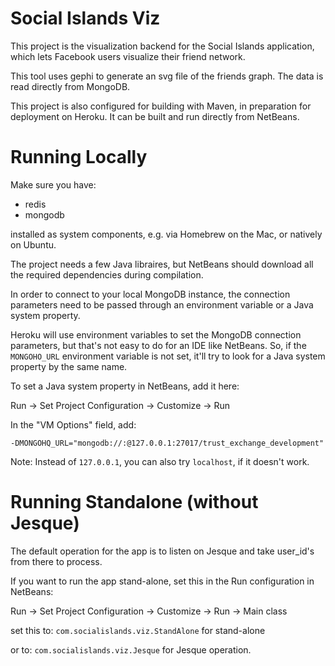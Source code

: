 Social Islands Viz
==================

This project is the visualization backend for the Social Islands application, which lets
Facebook users visualize their friend network.

This tool uses gephi to generate an svg file of the friends graph. The data is read directly from MongoDB.

This project is also configured for building with Maven, in preparation for deployment on Heroku.
It can be built and run directly from NetBeans.

Running Locally
===============

Make sure you have:

* redis
* mongodb

installed as system components, e.g. via Homebrew on the Mac, or natively on Ubuntu.

The project needs a few Java libraires, but NetBeans should download all the
required dependencies during compilation.

In order to connect to your local MongoDB instance, the connection parameters
need to be passed through an environment variable or a Java system property.

Heroku will use environment variables to set the MongoDB connection parameters,
but that's not easy to do for an IDE like NetBeans. So, if the `MONGOHO_URL`
environment variable is not set, it'll try to look for a Java system
property by the same name.

To set a Java system property in NetBeans, add it here:

Run -> Set Project Configuration -> Customize -> Run

In the "VM Options" field, add:

    -DMONGOHQ_URL="mongodb://:@127.0.0.1:27017/trust_exchange_development"

Note: Instead of `127.0.0.1`, you can also try `localhost`, if it doesn't work.


Running Standalone (without Jesque)
===================================

The default operation for the app is to listen on Jesque and take user_id's
from there to process.

If you want to run the app stand-alone, set this in the Run configuration in
NetBeans:

Run -> Set Project Configuration -> Customize -> Run -> Main class

set this to: `com.socialislands.viz.StandAlone` for stand-alone

or to: `com.socialislands.viz.Jesque` for Jesque operation.

